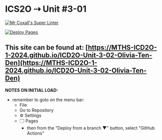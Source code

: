 # ICS2O ⇢ Unit #3-01

[![Mr Coxall's Super Linter](https://github.com/MTHS-ICD2O-1-2024/ICD2O-Unit-3-03-Olivia-Ten-Den/workflows/Mr%20Coxall's%20Super%20Linter/badge.svg)](https://github.com/MTHS-ICD2O-1-2024/ICD2O-Unit-3-03-Olivia-Ten-Den/actions)

[![Deploy Pages](https://github.com/MTHS-ICD2O-1-2024/ICD2O-Unit-3-03-Olivia-Ten-Den/workflows/Deploy%20Pages/badge.svg)](https://github.com/MTHS-ICD2O-1-2024/ICD2O-Unit-3-03-Olivia-Ten-Den/actions)

This site can be found at: [https://MTHS-ICD2O-1-2024.github.io/ICD2O-Unit-3-02-Olivia-Ten-Den](https://MTHS-ICD2O-1-2024.github.io/ICD2O-Unit-3-02-Olivia-Ten-Den)
---

**NOTES ON INITIAL LOAD:**
- remember to goto on the menu bar:
  - File
  - Go to Repository
  - ⚙ Settings
  - 🗔 Pages
    - then from the "Deploy from a branch ▼" button, select "GitHub Actions"
